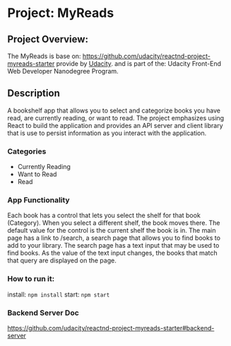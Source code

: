 # Project: MyReads

## Project Overview:
The MyReads is base on: https://github.com/udacity/reactnd-project-myreads-starter provide by [Udacity](https://www.udacity.com).
and is part of the: Udacity Front-End Web Developer Nanodegree Program.

## Description
A bookshelf app that allows you to select and categorize books you have read, are currently reading, or want to read. The project emphasizes using React to build the application and provides an API server and client library that is use to persist information as you interact with the application.

### Categories
 - Currently Reading
 - Want to Read
 - Read

### App Functionality
Each book has a control that lets you select the shelf for that book (Category). When you select a different shelf, the book moves there. The default value for the control is the current shelf the book is in.
The main page has a link to /search, a search page that allows you to find books to add to your library.
The search page has a text input that may be used to find books. As the value of the text input changes, the books that match that query are displayed on the page.

### How to run it:
install: `npm install`
start: `npm start`

### Backend Server Doc
https://github.com/udacity/reactnd-project-myreads-starter#backend-server

